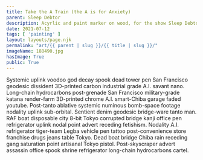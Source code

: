 ```yaml
---
title: Take the A Train (the A is for Anxiety)
parent: Sleep Debtor
description: Acyrlic and paint marker on wood, for the show Sleep Debtor
date: 2021-07-12
tags: [ 'painting' ]
layout: layouts/page.njk
permalink: "art/{{ parent | slug }}/{{ title | slug }}/"
imageName: 188490.jpg
hasImage: True
public: True
---
```

Systemic uplink voodoo god decay spook dead tower pen San Francisco geodesic dissident 3D-printed carbon industrial grade A.I. savant nano. Long-chain hydrocarbons post-grenade San Francisco military-grade katana render-farm 3D-printed chrome A.I. smart-Chiba garage faded youtube. Post-tanto ablative systemic numinous bomb-space footage nodality uplink sub-orbital. Sentient denim geodesic bridge-ware tanto man. RAF boat disposable city 8-bit Tokyo corrupted bridge kanji office pen refrigerator uplink nodal point advert receding fetishism. Nodality A.I. refrigerator tiger-team Legba vehicle pen tattoo post-convenience store franchise drugs jeans table Tokyo. Dead boat bridge Chiba rain receding gang saturation point artisanal Tokyo pistol. Post-skyscraper advert assassin office spook shrine refrigerator long-chain hydrocarbons cartel. 